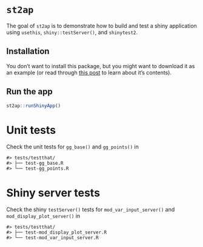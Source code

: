
<!-- README.md is generated from README.Rmd. Please edit that file -->

# `st2ap`

<!-- badges: start -->
<!-- badges: end -->

The goal of `st2ap` is to demonstrate how to build and test a shiny
application using `usethis`, `shiny::testServer()`, and `shinytest2`.

## Installation

You don’t want to install this package, but you might want to download
it as an example (or read through [this
post](https://mjfrigaard.github.io/posts/testing-shiny/) to learn about
it’s contents).

## Run the app

``` r
st2ap::runShinyApp()
```

# Unit tests

Check the unit tests for `gg_base()` and `gg_points()` in

    #> tests/testthat/
    #> ├── test-gg_base.R
    #> └── test-gg_points.R

# Shiny server tests

Check the shiny `testServer()` tests for `mod_var_input_server()` and
`mod_display_plot_server()` in

    #> tests/testthat/
    #> ├── test-mod_display_plot_server.R
    #> └── test-mod_var_input_server.R
